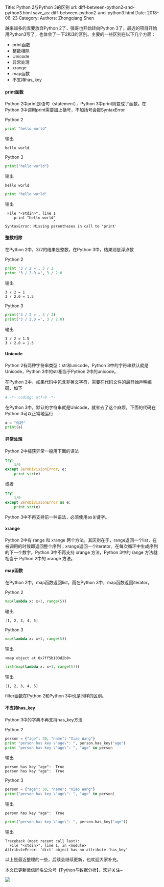 Title: Python 2与Python 3的区别
url: diff-between-python2-and-python3.html
save_as: diff-between-python2-and-python3.html
Date: 2018-06-23
Category:
Authors: Zhongqiang Shen

越来越多的库要放弃Python 2了，强哥也开始转向Python 3了。最近的项目开始用Python3写了，也体会了一下2和3的区别。主要的一些区别在以下几个方面：

+ print函数
+ 整数相除
+ Unicode
+ 异常处理
+ xrange
+ map函数
+ 不支持has_key





#### print函数

Python 2中print是语句（statement），Python 3中print则变成了函数。在Python 3中调用print需要加上括号，不加括号会报SyntaxError

Python 2

```python
print "hello world"

```

输出

```text
hello world

```




Python 3

```python
print("hello world")

```

输出

```text
hello world

```




```python
print "hello world"

```

输出

```text
 File "<stdin>", line 1
    print "hello world"
                      ^
SyntaxError: Missing parentheses in call to 'print'

```




#### 整数相除

在Python 2中，3/2的结果是整数，在Python 3中，结果则是浮点数

Python 2

```python
print '3 / 2 =', 3 / 2
print '3 / 2.0 =', 3 / 2.0

```

输出

```text
3 / 2 = 1
3 / 2.0 = 1.5

```




Python 3

```python
print('3 / 2 =', 3 / 2)
print('3 / 2.0 =', 3 / 2.0)

```

输出

```text
3 / 2 = 1.5
3 / 2.0 = 1.5

```




#### Unicode

Python 2有两种字符串类型：str和unicode，Python 3中的字符串默认就是Unicode，Python 3中的str相当于Python 2中的unicode。

在Python 2中，如果代码中包含非英文字符，需要在代码文件的最开始声明编码，如下

```python
# -*- coding: utf-8 -*-

```

在Python 3中，默认的字符串就是Unicode，就省去了这个麻烦，下面的代码在Python 3可以正常地运行

```python
a = "你好"
print(a)

```




#### 异常处理

Python 2中捕获异常一般用下面的语法

```python
try:
    1/0 
except ZeroDivisionError, e:
    print str(e)

```

或者

```python
try:
    1/0 
except ZeroDivisionError as e:
    print str(e)

```

Python 3中不再支持前一种语法，必须使用as关键字。




#### xrange

Python 2中有 range 和 xrange 两个方法。其区别在于，range返回一个list，在被调用的时候即返回整个序列；xrange返回一个iterator，在每次循环中生成序列的下一个数字。Python 3中不再支持 xrange 方法，Python 3中的 range 方法就相当于 Python 2中的 xrange 方法。




#### map函数

在Python 2中，map函数返回list，而在Python 3中，map函数返回iterator。

Python 2

```python
map(lambda x: x+1, range(5))

```

输出

```text
[1, 2, 3, 4, 5]

```




Python 3

```python
map(lambda x: x+1, range(5))

```

输出

```text
<map object at 0x7ff5b103d2b0>

```




```python
list(map(lambda x: x+1, range(5)))

```

输出

```text
[1, 2, 3, 4, 5]

```

filter函数在Python 2和Python 3中也是同样的区别。




#### 不支持has\_key

Python 3中的字典不再支持has\_key方法

Python 2

```python
person = {"age": 30, "name": "Xiao Wang"}
print "person has key \"age\": ", person.has_key("age")
print "person has key \"age\": ", "age" in person

```

输出

```text
person has key "age":  True
person has key "age":  True

```




Python 3

```python
person = {"age": 30, "name": "Xiao Wang"}
print("person has key \"age\": ", "age" in person)

```

输出

```text
person has key "age":  True

```




```python
print("person has key \"age\": ", person.has_key("age"))

```

输出

```text
Traceback (most recent call last):
  File "<stdin>", line 1, in <module>
AttributeError: 'dict' object has no attribute 'has_key'

```




以上是最近整理的一些，后续会继续更新，也欢迎大家补充。




本文已更新微信同名公众号【Python与数据分析】，欢迎关注~

![]({static}/images/v2-e9b0b9b9584ccdd3ff4c96b7ecfd8a56_r.jpg)



